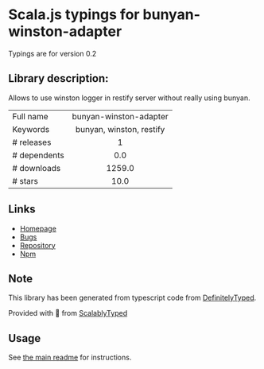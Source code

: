 
# Scala.js typings for bunyan-winston-adapter

Typings are for version 0.2

## Library description:
Allows to use winston logger in restify server without really using bunyan.

|                    |                 |
| ------------------ | :-------------: |
| Full name          | bunyan-winston-adapter |
| Keywords           | bunyan, winston, restify |
| # releases         | 1 |
| # dependents       | 0.0 |
| # downloads        | 1259.0 |
| # stars            | 10.0 |

## Links
- [Homepage](https://github.com/gluwer/bunyan-winston-adapter#readme)
- [Bugs](https://github.com/gluwer/bunyan-winston-adapter/issues)
- [Repository](https://github.com/gluwer/bunyan-winston-adapter)
- [Npm](https://www.npmjs.com/package/bunyan-winston-adapter)
    


## Note
This library has been generated from typescript code from [DefinitelyTyped](https://definitelytyped.org).

Provided with :purple_heart: from [ScalablyTyped](https://github.com/oyvindberg/ScalablyTyped)

## Usage
See [the main readme](../../readme.md) for instructions.



